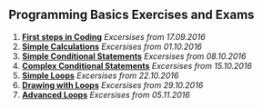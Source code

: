 <h2>Programming Basics Exercises and Exams</h2>

1. <a href="https://github.com/Koceto/SoftUni/tree/master/Programming%20Basics/First%20steps%20in%20Coding"><b>First steps in Coding</b></a>
    <i>Excersises from 17.09.2016</i>
2. <a href="https://github.com/Koceto/SoftUni/tree/master/Programming%20Basics/Simple%20Calculations"><b>Simple Calculations</b></a>
    <i>Excersises from 01.10.2016</i>
3. <a href="https://github.com/Koceto/SoftUni/tree/master/Programming%20Basics/Simple%20Conditional%20Statements"><b>Simple Conditional Statements</b></a>
    <i>Excersises from 08.10.2016</i>
4. <a href="https://github.com/Koceto/SoftUni/tree/master/Programming%20Basics/Complex%20Conditional%20Statements"><b>Complex Conditional Statements</b></a>
    <i>Excersises from 15.10.2016</i>
5. <a href="https://github.com/Koceto/SoftUni/tree/master/Programming%20Basics/Simple%20Loops"><b>Simple Loops</b></a>
    <i>Excersises from 22.10.2016</i>
6. <a href="https://github.com/Koceto/SoftUni/tree/master/Programming%20Basics/Drawing%20with%20loops"><b>Drawing with Loops</b></a>
    <i>Excersises from 29.10.2016</i>
7. <a href="https://github.com/Koceto/SoftUni/tree/master/Programming%20Basics/Advanced%20Loops"><b>Advanced Loops</b></a>
    <i>Excersises from 05.11.2016</i>
